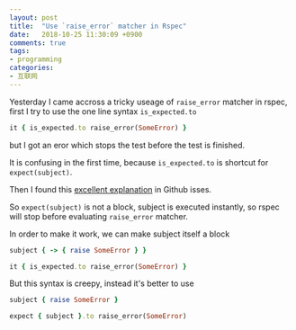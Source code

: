 ```yaml
---
layout: post
title:  "Use `raise_error` matcher in Rspec"
date:   2018-10-25 11:30:09 +0900
comments: true
tags:
- programming
categories:
- 互联网
---
```


Yesterday I came accross a tricky useage of `raise_error` matcher in rspec, first I try to use the one line syntax `is_expected.to`
```rb
it { is_expected.to raise_error(SomeError) }
```

but I got an eror which stops the test before the test is finished.

It is confusing in the first time, because `is_expected.to` is shortcut for `expect(subject)`.

Then I found this <a href="https://github.com/rspec/rspec-expectations/issues/805#issuecomment-112239820">excellent explanation</a> in Github isses.

So `expect(subject)` is not a block, subject is executed instantly, so rspec will stop before evaluating `raise_error` matcher.

In order to make it work, we can make subject itself a block
```rb
subject { -> { raise SomeError } }

it { is_expected.to raise_error(SomeError) }
```

But this syntax is creepy, instead it's better to use
```rb
subject { raise SomeError }

expect { subject }.to raise_error(SomeError)
```